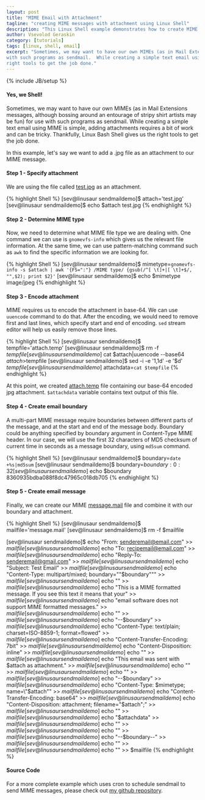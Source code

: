 ```yaml
---
layout: post
title: "MIME Email with Attachment"
tagline: "creating MIME messages with attachment using Linux Shell"
description: "This Linux Shell example demonstrates how to create MIME messages with an attachment"
author: Vsevolod Geraskin
category: [tutorials]
tags: [linux, shell, email]
excerpt: "Sometimes, we may want to have our own MIMEs (as in Mail Extensions messages, although bossing around an entourage of stripy shirt artists may be fun) for use
with such programs as sendmail.  While creating a simple text email using MIME is simple, adding attachments requires a bit of work and can be tricky.  Thankfully, Linux Bash Shell gives us the 
right tools to get the job done."
---
```

{% include JB/setup %}

#### Yes, we Shell!

Sometimes, we may want to have our own MIMEs (as in Mail Extensions messages, although bossing around an entourage of stripy shirt artists may be fun) for use
with such programs as sendmail.  While creating a simple text email using MIME is simple, adding attachments requires a bit of work and can be tricky.  Thankfully, Linux Bash Shell gives us the 
right tools to get the job done.

In this example, let's say we want to add a .jpg file as an attachment to our MIME message.

#### Step 1 - Specify attachment
We are using the file called [test.jpg](/assets/post_docs/test.jpg) as an attachment.

{% highlight Shell %}
[sev@linusaur sendmaildemo]$ attach='test.jpg'
[sev@linusaur sendmaildemo]$ echo $attach
test.jpg
{% endhighlight %}

#### Step 2 - Determine MIME type
Now, we need to determine what MIME file type we are dealing with.  One command we can use is `gnomevfs-info` which gives us the relevant file information.  At the same time, we can use pattern-matching
command such as `awk` to find the specific information we are looking for.

{% highlight Shell %}
[sev@linusaur sendmaildemo]$ mimetype=`gnomevfs-info -s $attach | awk '{FS=":"} /MIME type/ {gsub(/^[ \t]+|[ \t]+$/, "",$2); print $2}'`
[sev@linusaur sendmaildemo]$ echo $mimetype
image/jpeg
{% endhighlight %}

#### Step 3 - Encode attachment
MIME requires us to encode the attachment in base-64.  We can use `uuencode` command to do that.  After the encoding, we would need to remove first and last lines, which specify start and end of encoding.
`sed` stream editor will help us easily remove those lines.

{% highlight Shell %}
[sev@linusaur sendmaildemo]$ tempfile='attach.temp'
[sev@linusaur sendmaildemo]$ rm -f $tempfile
[sev@linusaur sendmaildemo]$ cat $attach|uuencode --base64 $attach>$tempfile
[sev@linusaur sendmaildemo]$ sed -i -e '1,1d' -e '$d' $tempfile
[sev@linusaur sendmaildemo]$ attachdata=`cat $tempfile`
{% endhighlight %}

At this point, we created [attach.temp](/assets/post_docs/attach.temp) file containing our base-64 encoded jpg attachment.  `$attachdata` variable contains text output of this file.

#### Step 4 - Create email boundary
A multi-part MIME message require boundaries between different parts of the message, and at the start and end of the message body.  Boundary could be anything specified by boundary argument in Content-Type
MIME header.  In our case, we will use the first 32 characters of MD5 checksum of current time in seconds as a message boundary, using `md5sum` command.

{% highlight Shell %}
[sev@linusaur sendmaildemo]$ boundary=`date +%s|md5sum`
[sev@linusaur sendmaildemo]$ boundary=${boundary:0:32}
[sev@linusaur sendmaildemo]$ echo $boundary
8360935bdba088f8dc47965c018db705
{% endhighlight %}

#### Step 5 - Create email message
Finally, we can create our MIME [message.mail](/assets/post_docs/message.mail) file and combine it with our boundary and attachment.

{% highlight Shell %}
[sev@linusaur sendmaildemo]$ mailfile='message.mail'
[sev@linusaur sendmaildemo]$ rm -f $mailfile

[sev@linusaur sendmaildemo]$ echo "From: senderemail@email.com" >> $mailfile 
[sev@linusaur sendmaildemo]$ echo "To: recipemail@email.com" >> $mailfile 
[sev@linusaur sendmaildemo]$ echo "Reply-To: senderemail@gmail.com" >> $mailfile 
[sev@linusaur sendmaildemo]$ echo "Subject: Test Email" >> $mailfile 
[sev@linusaur sendmaildemo]$ echo "Content-Type: multipart/mixed; boundary=\""$boundary"\"" >> $mailfile 
[sev@linusaur sendmaildemo]$ echo "" >> $mailfile 
[sev@linusaur sendmaildemo]$ echo "This is a MIME formatted message.  If you see this text it means that your" >> $mailfile 
[sev@linusaur sendmaildemo]$ echo "email software does not support MIME formatted messages." >> $mailfile 
[sev@linusaur sendmaildemo]$ echo "" >> $mailfile 
[sev@linusaur sendmaildemo]$ echo "--$boundary" >> $mailfile 
[sev@linusaur sendmaildemo]$ echo "Content-Type: text/plain; charset=ISO-8859-1; format=flowed" >> $mailfile 
[sev@linusaur sendmaildemo]$ echo "Content-Transfer-Encoding: 7bit" >> $mailfile 
[sev@linusaur sendmaildemo]$ echo "Content-Disposition: inline" >> $mailfile
[sev@linusaur sendmaildemo]$ echo "" >> $mailfile
[sev@linusaur sendmaildemo]$ echo "This email was sent with $attach as attachment." >> $mailfile 
[sev@linusaur sendmaildemo]$ echo "" >> $mailfile
[sev@linusaur sendmaildemo]$ echo "" >> $mailfile 
[sev@linusaur sendmaildemo]$ echo "--$boundary" >> $mailfile
[sev@linusaur sendmaildemo]$ echo "Content-Type: $mimetype; name=\"$attach\"" >> $mailfile 
[sev@linusaur sendmaildemo]$ echo "Content-Transfer-Encoding: base64" >> $mailfile 
[sev@linusaur sendmaildemo]$ echo "Content-Disposition: attachment; filename=\"$attach\";" >> $mailfile 
[sev@linusaur sendmaildemo]$ echo "" >> $mailfile 
[sev@linusaur sendmaildemo]$ echo "$attachdata" >> $mailfile
[sev@linusaur sendmaildemo]$ echo "" >> $mailfile 
[sev@linusaur sendmaildemo]$ echo "" >> $mailfile 
[sev@linusaur sendmaildemo]$ echo "--$boundary--" >> $mailfile
[sev@linusaur sendmaildemo]$ echo "" >> $mailfile
[sev@linusaur sendmaildemo]$ echo "" >> $mailfile
{% endhighlight %}

#### Source Code
For a more complete example which uses cron to schedule sendmail to send MIME messages, please check out [my github repository](https://github.com/past5/cron-email).